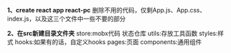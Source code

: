 **1、create react app react-pc**
删除不用的代码，仅剩App.js、App.css、index.js，以及这三个文件中一些不要的部分

**2、在src新建目录文件夹**
store:mobx代码 状态仓库
utils:存放工具函数
styles:样式
hooks:如果有的话，自定义hooks
pages:页面
components:通用组件

